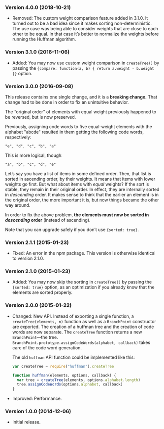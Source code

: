 ### Version 4.0.0 (2018-10-21) ###

- Removed: The custom weight comparison feature added in 3.1.0. It turned out to
  be a bad idea since it makes sorting non-deterministic. The use case was being
  able to consider weights that are close to each other to be equal. In that
  case it’s better to normalize the weights before running the Huffman
  algorithm.


### Version 3.1.0 (2016-11-06) ###

- Added: You may now use custom weight comparison in `createTree()` by passing
  the `{compare: function(a, b) { return a.weight - b.weight }}` option.


### Version 3.0.0 (2016-09-08) ###

This release contains one single change, and it is a **breaking change.** That
change had to be done in order to fix an unintuitive behavior.

The “original order” of elements with equal weight previously happened to be
reversed, but is now preserved.

Previously, assigning code words to five equal-weight elements with the alphabet
"abcde" resulted in them getting the following code words, respectively:

    "e", "d", "c", "b", "a"

This is more logical, though:

    "a", "b", "c", "d", "e"

Let’s say you have a list of items in some defined order. Then, that list is
sorted in ascending order, by their weights. It means that items with lower
weights go first. But what about items with _equal_ weights? If the sort is
stable, they remain in their original order. In effect, they are internally
sorted in _descending_ order. It makes sense to think that the earlier an
element is in the original order, the more important it is, but now things
became the other way around.

In order to fix the above problem, **the elements must now be sorted in
_descending_ order** (instead of ascending).

Note that you can upgrade safely if you don’t use `{sorted: true}`.


### Version 2.1.1 (2015-01-23) ###

- Fixed: An error in the npm package. This version is otherwise identical to
  version 2.1.0.


### Version 2.1.0 (2015-01-23) ###

- Added: You may now skip the sorting in `createTree()` by passing the `{sorted:
  true}` option, as an optimization if you already know that the elements are
  sorted properly.


### Version 2.0.0 (2015-01-22) ###

- Changed: New API. Instead of exporting a single function, a
  `createTree(elements, n)` function as well as a `BranchPoint` constructor are
  exported. The creation of a huffman tree and the creation of code words are
  now separate. The `createTree` function returns a new `BranchPoint`—the tree.
  `BranchPoint.prototype.assignCodeWords(alphabet, callback)` takes care of the
  code word generation.

  The old `huffman` API function could be implemented like this:

  ```js
  var createTree = require("huffman").createTree

  function huffman(elements, options, callback) {
    var tree = createTree(elements, options.alphabet.length)
    tree.assignCodeWords(options.alphabet, callback)
  }
  ```
- Improved: Performance.

### Version 1.0.0 (2014-12-06) ###

- Initial release.
